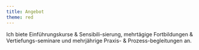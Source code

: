 ```yaml
---
title: Angebot
theme: red
---
```

Ich biete Einführungskurse & Sensibili-sierung, mehrtägige Fortbildungen &
Vertiefungs-seminare und  mehrjährige Praxis- & Prozess-begleitungen an.
